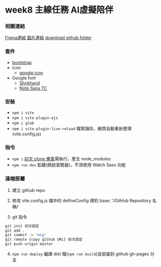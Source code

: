 # week8 主線任務 AI虛擬陪伴

### 相關連結
[Figma連結](https://www.figma.com/file/iG3CiZNbE8GljZPX9gzvYt/2023-%E5%88%87%E7%89%88%E5%A4%8F%E5%AD%A3%E7%8F%AD-W8---AI-%E8%99%9B%E6%93%AC%E9%99%AA%E4%BC%B4-(Copy)?type=design&node-id=0-1&mode=design&t=1C0IqdBmb15psglP-0)
[圖片連結](https://github.com/hexschool/2022-web-layout-training/tree/main/week8-ai)
[download github folder](https://download-directory.github.io/)

### 套件
+ [bootstrap](https://getbootstrap.com/docs/5.3/getting-started/introduction/)
+ icon
   + [google icon](https://fonts.google.com/icons)
+ Google font
   + [Shrikhand](https://fonts.google.com/specimen/Shrikhand?preview.text=Heading%2096px%20Black&preview.text_type=custom&query=Shrikhand)
   + [Noto Sans TC](https://fonts.google.com/noto/specimen/Noto+Sans+TC)

### 安裝
+ `npm i vite`
+ `npm i vite-plugin-ejs`
+ `npm i glob`
+ `npm i vite-plugin-live-reload` 檔案儲存，網頁自動重新整理(vite.config.js)

### 指令
+ `npm i` [初次 clone 專案](https://github.com/hexschool/web-layout-training-vite)需執行，產生 node_modules
+ `npm run dev` 監聽(開啟瀏覽器)，不須使用 Watch Sass 功能

### 遠端部屬
1. 建立 github repo

2. 修改 vite.config.js 檔中的 defineConfig 裡的
   base: '/GitHub Repository 名稱/'

3. git 指令
```cmd
git init 初次設定
git add .
git commit -m "msg"
git remote {copy github URL} 初次設定
git push origin master
```

4. `npm run deploy` 編譯 dist 檔(`npm run build`)並部屬到 github gh-pages 分支